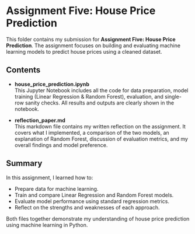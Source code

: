 # Assignment Five: House Price Prediction

This folder contains my submission for **Assignment Five: House Price Prediction**. The assignment focuses on building and evaluating machine learning models to predict house prices using a cleaned dataset.

## Contents

- **house_price_prediction.ipynb**  
  This Jupyter Notebook includes all the code for data preparation, model training (Linear Regression & Random Forest), evaluation, and single-row sanity checks. All results and outputs are clearly shown in the notebook.

- **reflection_paper.md**  
  This markdown file contains my written reflection on the assignment. It covers what I implemented, a comparison of the two models, an explanation of Random Forest, discussion of evaluation metrics, and my overall findings and model preference.

## Summary

In this assignment, I learned how to:
- Prepare data for machine learning.
- Train and compare Linear Regression and Random Forest models.
- Evaluate model performance using standard regression metrics.
- Reflect on the strengths and weaknesses of each approach.

Both files together demonstrate my understanding of house price prediction using machine learning in Python.